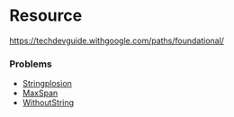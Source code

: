 # Resource
https://techdevguide.withgoogle.com/paths/foundational/

### Problems
- [Stringplosion](https://techdevguide.withgoogle.com/paths/foundational/stringsplosion-problem-ccocodcode/#)
- [MaxSpan](https://techdevguide.withgoogle.com/paths/foundational/maxspan-problem-return-largest-span-array/#!)
- [WithoutString](https://techdevguide.withgoogle.com/paths/foundational/withoutstring-problem-strings-base-remove-return/#!)
